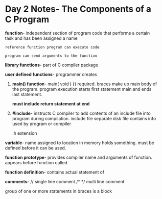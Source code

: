 # Day 2 Notes- The Components of a C Program

**function**- independent section of program code that performs a certain task and has been assigned a name
	
	reference function program can execute code

	program can send arguments to the function

**library functions**- part of C compiler package

**user defined functions**- programmer creates

1. **main() function**- main( void ) {} required. braces make up main body of the program. program execution starts first statement main and ends last statement. 
	
	**must include return statement at end**

2. **\#include**- instructs C compiler to add contents of an include file into program during compilation. include file separate disk file contains info used by program or compiler

	.h extension

**variable**- name assigned to location in memory holds something. must be defined before it can be used. 

**function prototype**- provides compiler name and arguments of function. appears before function called.

**function definition**- contains actual statement of 

**comments**- // single line comment /* */ multi line comment

group of one or more statements in braces is a block
